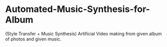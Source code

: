# Automated-Music-Synthesis-for-Album
(Style Transfer + Music Synthesis) Artificial Video making from given album of photos and given music.
